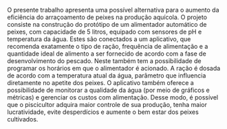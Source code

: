 O presente trabalho apresenta uma possível alternativa para o aumento da eficiência do arraçoamento
de peixes na produção aquícola. O projeto consiste na construção do protótipo de um alimentador
automático de peixes, com capacidade de 5 litros, equipado com sensores de pH e temperatura da
água. Estes são conectados a um aplicativo, que recomenda exatamente o tipo de ração, frequência de
alimentação e a quantidade ideal de alimento a ser fornecido de acordo com a fase de desenvolvimento
do pescado. Neste também tem a possibilidade de programar os horários em que o alimentador é
acionado. A ração é dosada de acordo com a temperatura atual da água, parâmetro que influencia
diretamente no apetite dos peixes. O aplicativo também oferece a possibilidade de monitorar a
qualidade da água (por meio de gráficos e métricas) e gerenciar os custos com alimentação. Desse
modo, é possível que o piscicultor adquira maior controle de sua produção, tenha maior lucratividade,
evite desperdícios e aumente o bem estar dos peixes cultivados.
